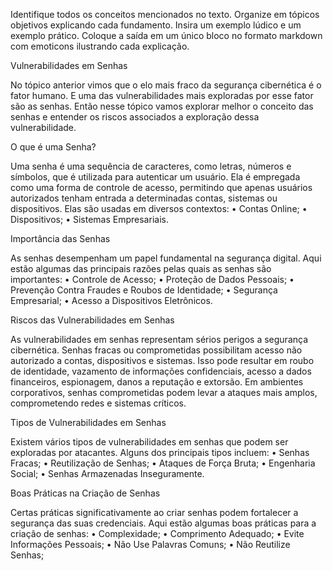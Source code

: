 Identifique todos os conceitos mencionados no texto. Organize em tópicos objetivos explicando cada fundamento. Insira um exemplo lúdico e um exemplo prático. Coloque a saída em um único bloco no formato markdown com emoticons ilustrando cada explicação.

Vulnerabilidades em Senhas

No tópico anterior vimos que o elo mais fraco da
segurança cibernética é o fator humano. E uma das
vulnerabilidades mais exploradas por esse fator são as
senhas.
Então nesse tópico vamos explorar melhor o conceito
das senhas e entender os riscos associados a
exploração dessa vulnerabilidade.

O que é uma Senha?

Uma senha é uma sequência de caracteres, como
letras, números e símbolos, que é utilizada para
autenticar um usuário.
Ela é empregada como uma forma de controle de
acesso, permitindo que apenas usuários autorizados
tenham entrada a determinadas contas, sistemas ou
dispositivos. Elas são usadas em diversos contextos:
• Contas Online;
• Dispositivos;
• Sistemas Empresariais.

Importância das Senhas

As senhas desempenham um papel fundamental na
segurança digital. Aqui estão algumas das principais
razões pelas quais as senhas são importantes:
• Controle de Acesso;
• Proteção de Dados Pessoais;
• Prevenção Contra Fraudes e Roubos de
Identidade;
• Segurança Empresarial;
• Acesso a Dispositivos Eletrônicos.

Riscos das Vulnerabilidades em Senhas

As vulnerabilidades em senhas representam sérios
perigos a segurança cibernética. Senhas fracas ou
comprometidas possibilitam acesso não autorizado a
contas, dispositivos e sistemas.
Isso pode resultar em roubo de identidade, vazamento
de informações confidenciais, acesso a dados
financeiros, espionagem, danos a reputação e
extorsão. Em ambientes corporativos, senhas
comprometidas podem levar a ataques mais amplos,
comprometendo redes e sistemas críticos.

Tipos de Vulnerabilidades em Senhas

Existem vários tipos de vulnerabilidades em senhas que
podem ser exploradas por atacantes. Alguns dos
principais tipos incluem:
• Senhas Fracas;
• Reutilização de Senhas;
• Ataques de Força Bruta;
• Engenharia Social;
• Senhas Armazenadas Inseguramente.

Boas Práticas na Criação de Senhas

Certas práticas
significativamente
ao criar senhas podem
fortalecer a segurança das suas
credenciais. Aqui estão algumas boas práticas para a
criação de senhas:
• Complexidade;
• Comprimento Adequado;
• Evite Informações Pessoais;
• Não Use Palavras Comuns;
• Não Reutilize Senhas;

